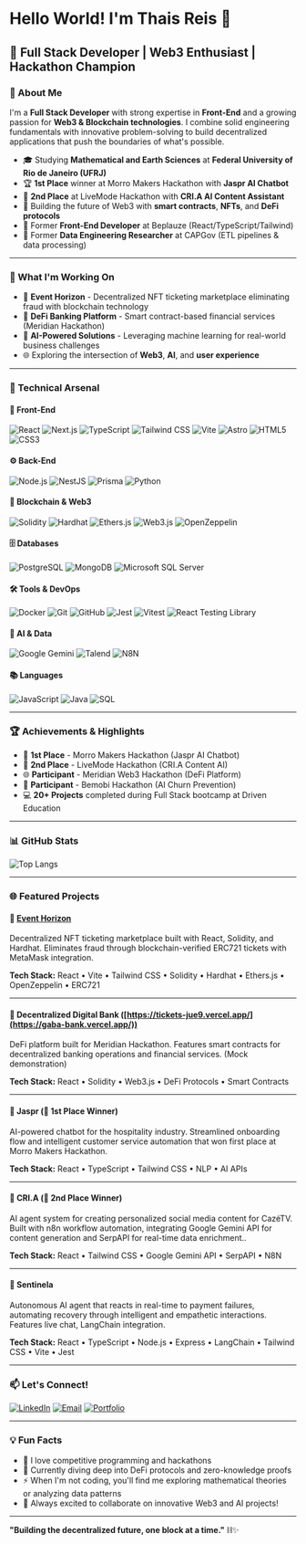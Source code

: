 # Hello World! I'm Thais Reis 👋

## 🚀 Full Stack Developer | Web3 Enthusiast | Hackathon Champion

### 🌟 About Me

I'm a **Full Stack Developer** with strong expertise in **Front-End** and a growing passion for **Web3 & Blockchain technologies**. I combine solid engineering fundamentals with innovative problem-solving to build decentralized applications that push the boundaries of what's possible.

- 🎓 Studying **Mathematical and Earth Sciences** at **Federal University of Rio de Janeiro (UFRJ)**
- 🏆 **1st Place** winner at Morro Makers Hackathon with **Jaspr AI Chatbot**
- 🥈 **2nd Place** at LiveMode Hackathon with **CRI.A AI Content Assistant**
- 🔗 Building the future of Web3 with **smart contracts**, **NFTs**, and **DeFi protocols**
- 💼 Former **Front-End Developer** at Beplauze (React/TypeScript/Tailwind)
- 🔬 Former **Data Engineering Researcher** at CAPGov (ETL pipelines & data processing)

---

### 🎯 What I'm Working On

- 🎫 **Event Horizon** - Decentralized NFT ticketing marketplace eliminating fraud with blockchain technology
- 🏦 **DeFi Banking Platform** - Smart contract-based financial services (Meridian Hackathon)
- 🤖 **AI-Powered Solutions** - Leveraging machine learning for real-world business challenges
- 🌐 Exploring the intersection of **Web3**, **AI**, and **user experience**

---

### 💼 Technical Arsenal

#### 🎨 Front-End
![React](https://img.shields.io/badge/React-20232A?style=for-the-badge&logo=react&logoColor=61DAFB)
![Next.js](https://img.shields.io/badge/Next.js-black?style=for-the-badge&logo=next.js&logoColor=white)
![TypeScript](https://img.shields.io/badge/TypeScript-007ACC?style=for-the-badge&logo=typescript&logoColor=white)
![Tailwind CSS](https://img.shields.io/badge/Tailwind_CSS-38B2AC?style=for-the-badge&logo=tailwind-css&logoColor=white)
![Vite](https://img.shields.io/badge/Vite-646CFF?style=for-the-badge&logo=vite&logoColor=white)
![Astro](https://img.shields.io/badge/Astro-FF5D01?style=for-the-badge&logo=astro&logoColor=white)
![HTML5](https://img.shields.io/badge/HTML5-E34F26?style=for-the-badge&logo=html5&logoColor=white)
![CSS3](https://img.shields.io/badge/CSS3-1572B6?style=for-the-badge&logo=css3&logoColor=white)

#### ⚙️ Back-End
![Node.js](https://img.shields.io/badge/Node.js-43853D?style=for-the-badge&logo=node.js&logoColor=white)
![NestJS](https://img.shields.io/badge/NestJS-%23E0234E.svg?style=for-the-badge&logo=nestjs&logoColor=white)
![Prisma](https://img.shields.io/badge/Prisma-1B222D?style=for-the-badge&logo=prisma&logoColor=white)
![Python](https://img.shields.io/badge/Python-3776AB?style=for-the-badge&logo=python&logoColor=white)

#### 🔗 Blockchain & Web3
![Solidity](https://img.shields.io/badge/Solidity-363636?style=for-the-badge&logo=solidity&logoColor=white)
![Hardhat](https://img.shields.io/badge/Hardhat-FFF100?style=for-the-badge&logo=hardhat&logoColor=black)
![Ethers.js](https://img.shields.io/badge/Ethers.js-2535A0?style=for-the-badge&logo=ethereum&logoColor=white)
![Web3.js](https://img.shields.io/badge/Web3.js-F16822?style=for-the-badge&logo=web3.js&logoColor=white)
![OpenZeppelin](https://img.shields.io/badge/OpenZeppelin-4E5EE4?style=for-the-badge&logo=openzeppelin&logoColor=white)

#### 🗄️ Databases
![PostgreSQL](https://img.shields.io/badge/PostgreSQL-336791?style=for-the-badge&logo=postgresql&logoColor=white)
![MongoDB](https://img.shields.io/badge/MongoDB-4EA94B?style=for-the-badge&logo=mongodb&logoColor=white)
![Microsoft SQL Server](https://img.shields.io/badge/SQL_Server-CC2927?style=for-the-badge&logo=microsoft-sql-server&logoColor=white)

#### 🛠️ Tools & DevOps
![Docker](https://img.shields.io/badge/Docker-2496ED?style=for-the-badge&logo=docker&logoColor=white)
![Git](https://img.shields.io/badge/Git-F05032?style=for-the-badge&logo=git&logoColor=white)
![GitHub](https://img.shields.io/badge/GitHub-181717?style=for-the-badge&logo=github&logoColor=white)
![Jest](https://img.shields.io/badge/Jest-C21325?style=for-the-badge&logo=jest&logoColor=white)
![Vitest](https://img.shields.io/badge/Vitest-6E9F18?style=for-the-badge&logo=vitest&logoColor=white)
![React Testing Library](https://img.shields.io/badge/Testing_Library-E33332?style=for-the-badge&logo=testing-library&logoColor=white)

#### 🤖 AI & Data
![Google Gemini](https://img.shields.io/badge/Google_Gemini-8E75B2?style=for-the-badge&logo=google&logoColor=white)
![Talend](https://img.shields.io/badge/Talend-FF6D70?style=for-the-badge&logo=Talend&logoColor=white)
![N8N](https://img.shields.io/badge/N8N-EA4B71?style=for-the-badge&logo=n8n&logoColor=white)

#### 📚 Languages
![JavaScript](https://img.shields.io/badge/JavaScript-323330?style=for-the-badge&logo=javascript&logoColor=F7DF1E)
![Java](https://img.shields.io/badge/Java-ED8B00?style=for-the-badge&logo=openjdk&logoColor=white)
![SQL](https://img.shields.io/badge/SQL-4479A1?style=for-the-badge&logo=postgresql&logoColor=white)

---

### 🏆 Achievements & Highlights

- 🥇 **1st Place** - Morro Makers Hackathon (Jaspr AI Chatbot)
- 🥈 **2nd Place** - LiveMode Hackathon (CRI.A Content AI)
- 🌐 **Participant** - Meridian Web3 Hackathon (DeFi Platform)
- 🤖 **Participant** - Bemobi Hackathon (AI Churn Prevention)
- 💻 **20+ Projects** completed during Full Stack bootcamp at Driven Education

---

### 📊 GitHub Stats

![Top Langs](https://github-readme-stats.vercel.app/api/top-langs/?username=ThaisFReis&layout=compact&theme=radical)

---

### 🌐 Featured Projects

#### 🎫 [Event Horizon](https://tickets-jue9.vercel.app/)
Decentralized NFT ticketing marketplace built with React, Solidity, and Hardhat. Eliminates fraud through blockchain-verified ERC721 tickets with MetaMask integration.

**Tech Stack:** React • Vite • Tailwind CSS • Solidity • Hardhat • Ethers.js • OpenZeppelin • ERC721

---

#### 🏦 Decentralized Digital Bank ([https://tickets-jue9.vercel.app/](https://gaba-bank.vercel.app/))
DeFi platform built for Meridian Hackathon. Features smart contracts for decentralized banking operations and financial services. (Mock demonstration)

**Tech Stack:** React • Solidity • Web3.js • DeFi Protocols • Smart Contracts

---

#### 🤖 Jaspr (🥇 1st Place Winner)
AI-powered chatbot for the hospitality industry. Streamlined onboarding flow and intelligent customer service automation that won first place at Morro Makers Hackathon.

**Tech Stack:** React • TypeScript • Tailwind CSS • NLP • AI APIs

---

#### 📱 CRI.A (🥈 2nd Place Winner)
AI agent system for creating personalized social media content for CazéTV. Built with n8n workflow automation, integrating Google Gemini API for content generation and SerpAPI for real-time data enrichment..

**Tech Stack:** React • Tailwind CSS • Google Gemini API • SerpAPI • N8N

---

#### 🔄 Sentinela
Autonomous AI agent that reacts in real-time to payment failures, automating recovery through intelligent and empathetic interactions. Features live chat, LangChain integration.

**Tech Stack:** React • TypeScript • Node.js • Express • LangChain • Tailwind CSS • Vite • Jest

---

### 📫 Let's Connect!

[![LinkedIn](https://img.shields.io/badge/LinkedIn-0077B5?style=for-the-badge&logo=linkedin&logoColor=white)](https://www.linkedin.com/in/thaisfreis/)
[![Email](https://img.shields.io/badge/Email-D14836?style=for-the-badge&logo=gmail&logoColor=white)](mailto:reis.thaisf@gmail.com)
[![Portfolio](https://img.shields.io/badge/Portfolio-000000?style=for-the-badge&logo=vercel&logoColor=white)](https://github.com/ThaisFReis)

---

### 💡 Fun Facts

- 🎯 I love competitive programming and hackathons
- 🌱 Currently diving deep into DeFi protocols and zero-knowledge proofs
- ⚡ When I'm not coding, you'll find me exploring mathematical theories or analyzing data patterns
- 🚀 Always excited to collaborate on innovative Web3 and AI projects!

---

**"Building the decentralized future, one block at a time."** ⛓️✨
